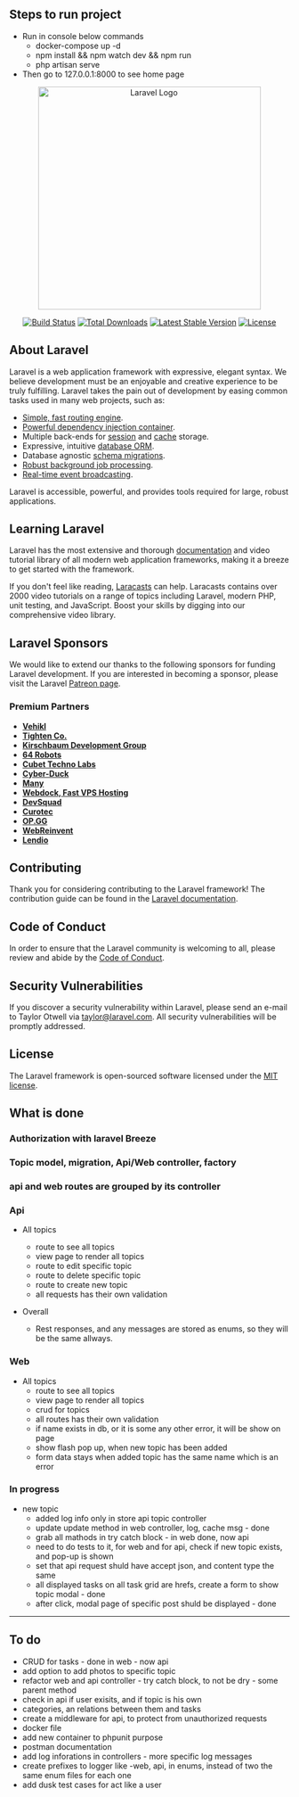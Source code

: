 ## Steps to run project 
* Run in console below commands
    * docker-compose up -d
    * npm install && npm watch dev && npm run
    * php artisan serve
* Then go to 127.0.0.1:8000 to see home page

<p align="center"><a href="https://laravel.com" target="_blank"><img src="https://raw.githubusercontent.com/laravel/art/master/logo-lockup/5%20SVG/2%20CMYK/1%20Full%20Color/laravel-logolockup-cmyk-red.svg" width="400" alt="Laravel Logo"></a></p>

<p align="center">
<a href="https://travis-ci.org/laravel/framework"><img src="https://travis-ci.org/laravel/framework.svg" alt="Build Status"></a>
<a href="https://packagist.org/packages/laravel/framework"><img src="https://img.shields.io/packagist/dt/laravel/framework" alt="Total Downloads"></a>
<a href="https://packagist.org/packages/laravel/framework"><img src="https://img.shields.io/packagist/v/laravel/framework" alt="Latest Stable Version"></a>
<a href="https://packagist.org/packages/laravel/framework"><img src="https://img.shields.io/packagist/l/laravel/framework" alt="License"></a>
</p>

## About Laravel

Laravel is a web application framework with expressive, elegant syntax. We believe development must be an enjoyable and creative experience to be truly fulfilling. Laravel takes the pain out of development by easing common tasks used in many web projects, such as:

- [Simple, fast routing engine](https://laravel.com/docs/routing).
- [Powerful dependency injection container](https://laravel.com/docs/container).
- Multiple back-ends for [session](https://laravel.com/docs/session) and [cache](https://laravel.com/docs/cache) storage.
- Expressive, intuitive [database ORM](https://laravel.com/docs/eloquent).
- Database agnostic [schema migrations](https://laravel.com/docs/migrations).
- [Robust background job processing](https://laravel.com/docs/queues).
- [Real-time event broadcasting](https://laravel.com/docs/broadcasting).

Laravel is accessible, powerful, and provides tools required for large, robust applications.

## Learning Laravel

Laravel has the most extensive and thorough [documentation](https://laravel.com/docs) and video tutorial library of all modern web application frameworks, making it a breeze to get started with the framework.

If you don't feel like reading, [Laracasts](https://laracasts.com) can help. Laracasts contains over 2000 video tutorials on a range of topics including Laravel, modern PHP, unit testing, and JavaScript. Boost your skills by digging into our comprehensive video library.

## Laravel Sponsors

We would like to extend our thanks to the following sponsors for funding Laravel development. If you are interested in becoming a sponsor, please visit the Laravel [Patreon page](https://patreon.com/taylorotwell).

### Premium Partners

- **[Vehikl](https://vehikl.com/)**
- **[Tighten Co.](https://tighten.co)**
- **[Kirschbaum Development Group](https://kirschbaumdevelopment.com)**
- **[64 Robots](https://64robots.com)**
- **[Cubet Techno Labs](https://cubettech.com)**
- **[Cyber-Duck](https://cyber-duck.co.uk)**
- **[Many](https://www.many.co.uk)**
- **[Webdock, Fast VPS Hosting](https://www.webdock.io/en)**
- **[DevSquad](https://devsquad.com)**
- **[Curotec](https://www.curotec.com/services/technologies/laravel/)**
- **[OP.GG](https://op.gg)**
- **[WebReinvent](https://webreinvent.com/?utm_source=laravel&utm_medium=github&utm_campaign=patreon-sponsors)**
- **[Lendio](https://lendio.com)**

## Contributing

Thank you for considering contributing to the Laravel framework! The contribution guide can be found in the [Laravel documentation](https://laravel.com/docs/contributions).

## Code of Conduct

In order to ensure that the Laravel community is welcoming to all, please review and abide by the [Code of Conduct](https://laravel.com/docs/contributions#code-of-conduct).

## Security Vulnerabilities

If you discover a security vulnerability within Laravel, please send an e-mail to Taylor Otwell via [taylor@laravel.com](mailto:taylor@laravel.com). All security vulnerabilities will be promptly addressed.

## License

The Laravel framework is open-sourced software licensed under the [MIT license](https://opensource.org/licenses/MIT).

## What is done

### Authorization with laravel Breeze
### Topic model, migration, Api/Web controller, factory
### api and web routes are grouped by its controller

### Api
 * All topics
    * route to see all topics
    * view page to render all topics
    * route to edit specific topic
    * route to delete specific topic
    * route to create new topic
    * all requests has their own validation

* Overall
    * Rest responses, and any messages are stored as enums, so they will be the same allways.

 ### Web
 * All topics
    * route to see all topics
    * view page to render all topics
    * crud for topics
    * all routes has their own validation
    * if name exists in db, or it is some any other error, it will be show on page
    * show flash pop up, when new topic has been added
    * form data stays when added topic has the same name which is an error


 ### In progress
 * new topic
    * added log info only in store api topic controller
    * update update method in web controller, log, cache msg - done
    * grab all mathods in try catch block - in web done, now api
    * need to do tests to it, for web and for api, check if new topic exists, and pop-up is shown
    * set that api request shuld have accept json, and content type the same
    * all displayed tasks on all task grid are hrefs, create a form to show topic modal - done
    * after click, modal page of specific post shuld be displayed - done

    


_____

## To do 
 * CRUD for tasks - done in web - now api
 * add option to add photos to specific topic
 * refactor web and api controller - try catch block, to not be dry - some parent method
 * check in api if user exisits, and if topic is his own
 * categories, an relations between them and tasks
 * create a middleware for api, to protect from unauthorized requests
 * docker file
 * add new container to phpunit purpose
 * postman documentation
 * add log inforations in controllers - more specific log messages
 * create prefixes to logger like -web, api, in enums, instead of two the same enum files for each one
 * add dusk test cases for act like a user

